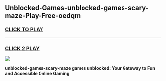 
## Unblocked-Games-unblocked-games-scary-maze-Play-Free-oedqm
<h3>
<a href="https://premium76.site?title=unblocked-games-scary-maze&ref=23A">CLICK TO PLAY</a></h3>
<hr>

<h3>
<a href="https://premium76.site?title=unblocked-games-scary-maze&ref=23A">CLICK 2 PLAY</a>
  
</h3>

<a href="https://premium76.site?title=unblocked-games-scary-maze&ref=23A"><img src="https://clearcache.store/games.png"></a>


**unblocked-games-scary-maze games unblocked: Your Gateway to Fun and Accessible Online Gaming**
